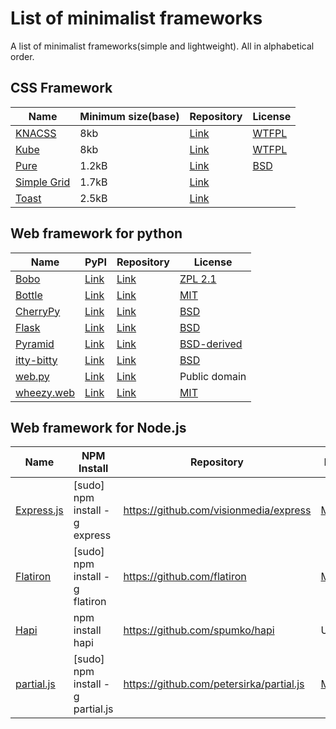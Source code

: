 List of minimalist frameworks
=========================
A list of minimalist frameworks(simple and lightweight). All in alphabetical order.

## CSS Framework
Name | Minimum size(base) | Repository | License
--- | --- | --- | ---
[KNACSS](http://knacss.com/) | 8kb | [Link](http://knacss.com/knacss.html) | [WTFPL](https://en.wikipedia.org/wiki/WTFPL)
[Kube](http://imperavi.com/kube/) | 8kb | [Link](http://knacss.com/knacss.html) | [WTFPL](https://en.wikipedia.org/wiki/WTFPL)
[Pure](http://purecss.io/) | 1.2kB | [Link](https://github.com/yui/pure/) | [BSD](https://en.wikipedia.org/wiki/BSD_licenses)
[Simple Grid](http://thisisdallas.github.io/Simple-Grid/) | 1.7kB | [Link](https://github.com/ThisIsDallas/Simple-Grid) | 
[Toast](https://daneden.me/toast/) | 2.5kB | [Link](https://github.com/daneden/Toast) | 

## Web framework for python
Name |  PyPI | Repository | License
--- | --- | --- | ---
[Bobo](http://bobo.digicool.com/) | [Link](https://pypi.python.org/pypi/bobo) | [Link](https://github.com/zopefoundation/bobo) | [ZPL 2.1](https://en.wikipedia.org/wiki/Zope_Public_License)
[Bottle](http://bottlepy.org/docs/dev/) | [Link](https://pypi.python.org/pypi/bottle) | [Link](https://github.com/defnull/bottle) | [MIT](https://en.wikipedia.org/wiki/MIT_License)
[CherryPy](http://www.cherrypy.org/) | [Link](https://pypi.python.org/pypi/CherryPy) | [Link](https://bitbucket.org/cherrypy/cherrypy/overview) | [BSD](https://en.wikipedia.org/wiki/BSD_licenses)
[Flask](http://flask.pocoo.org/) | [Link](https://pypi.python.org/pypi/Flask) | [Link](https://github.com/mitsuhiko/flask) | [BSD](https://en.wikipedia.org/wiki/BSD_licenses)
[Pyramid](http://www.pylonsproject.org/) | [Link](https://pypi.python.org/pypi/pyramid) | [Link](https://github.com/Pylons/pyramid) | [BSD-derived](http://www.repoze.org/LICENSE.txt)
[itty-bitty](https://github.com/toastdriven/itty/) | [Link](https://pypi.python.org/pypi/itty) | [Link](https://github.com/toastdriven/itty/) | [BSD](Link)
[web.py](http://webpy.org/) | [Link](https://pypi.python.org/pypi/web.py) | [Link](https://github.com/webpy/webpy) | Public domain
[wheezy.web](http://pythonhosted.org/wheezy.web/) | [Link](https://pypi.python.org/pypi/wheezy.web) | [Link](https://bitbucket.org/akorn/wheezy.web) | [MIT](https://en.wikipedia.org/wiki/MIT_License)

## Web framework for Node.js
Name | NPM Install | Repository | License
--- | --- | --- | ---
[Express.js](http://expressjs.com/)| \[sudo\] npm install -g express | https://github.com/visionmedia/express| [MIT](http://opensource.org/licenses/MIT)
[Flatiron](http://flatironjs.org/)| \[sudo\] npm install -g flatiron| https://github.com/flatiron|[MIT](http://opensource.org/licenses/MIT)
[Hapi](http://spumko.github.io/)| npm install hapi | https://github.com/spumko/hapi| Unknown
[partial.js](http://www.partialjs.com/)| \[sudo\] npm install -g partial.js| https://github.com/petersirka/partial.js| [MIT](http://opensource.org/licenses/MIT) 
